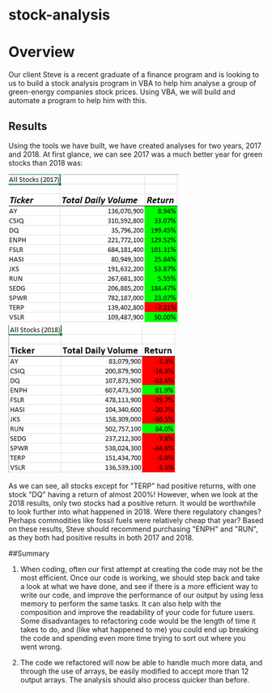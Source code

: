 # stock-analysis

# Overview
Our client Steve is a recent graduate of a finance program and is looking to us to build a stock analysis program in VBA to help him analyse a group of green-energy companies stock prices.  Using VBA, we will build and automate a program to help him with this.

## Results
Using the tools we have built, we have created analyses for two years, 2017 and 2018.  At first glance, we can see 2017 was a much better year for green stocks than 2018 was:

![This is an image](https://github.com/Brents-Github/stock-analysis/blob/main/Resources/2017%20SS.png)
![This is an image](https://github.com/Brents-Github/stock-analysis/blob/main/Resources/2018%20SS.png)

As we can see, all stocks except for "TERP" had positive returns, with one stock "DQ" having a return of almost 200%!  However, when we look at the 2018 results, only two stocks had a positive return.  It would be worthwhile to look further into what happened in 2018.  Were there regulatory changes?  Perhaps commodities like fossil fuels were relatively cheap that year?  Based on these results, Steve should recommend purchasing "ENPH" and "RUN", as they both had positive results in both 2017 and 2018.

##Summary
1.  When coding, often our first attempt at creating the code may not be the most efficient.  Once our code is working, we should step back and take a look at what we have done, and see if there is a more efficient way to write our code, and improve the performance of our output by using less memory to perform the same tasks.  It can also help with the composition and improve the readability of your code for future users. Some disadvantages to refactoring code would be the length of time it takes to do, and (like what happened to me) you could end up breaking the code and spending even more time trying to sort out where you went wrong.

2.  The code we refactored will now be able to handle much more data, and through the use of arrays, be easily modified to accept more than 12 output arrays.  The analysis should also process quicker than before.
